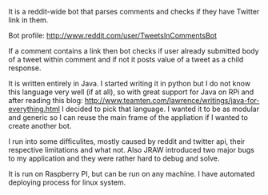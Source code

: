 It is a reddit-wide bot that parses comments and checks if they have Twitter link in them. 

Bot profile: http://www.reddit.com/user/TweetsInCommentsBot

If a comment contains a link then bot checks if user already submitted body of a tweet within comment and if not it posts value of a tweet as a child response.

It is written entirely in Java. I started writing it in python but I do not know this language very well (if at all), so with great support for Java on RPi and after reading this blog: http://www.teamten.com/lawrence/writings/java-for-everything.html I decided to pick that language. I wanted it to be as modular and generic so I can reuse the main frame of the appliation if I wanted to create another bot.

I run into some difficulites, mostly caused by reddit and twitter api, their respective limitations and what not. Also JRAW introduced two major bugs to my application and they were rather hard to debug and solve.

It is run on Raspberry PI, but can be run on any machine. I have automated deploying process for linux system.
